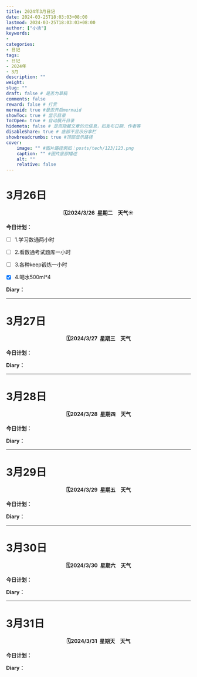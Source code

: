```yaml
---
title: 2024年3月日记
date: 2024-03-25T18:03:03+08:00
lastmod: 2024-03-25T18:03:03+08:00
author: ["小汤"]
keywords: 
- 
categories: 
- 日记
tags: 
- 日记
- 2024年
- 3月
description: ""
weight:
slug: ""
draft: false # 是否为草稿
comments: false
reward: false # 打赏
mermaid: true #是否开启mermaid
showToc: true # 显示目录
TocOpen: true # 自动展开目录
hidemeta: false # 是否隐藏文章的元信息，如发布日期、作者等
disableShare: true # 底部不显示分享栏
showbreadcrumbs: true #顶部显示路径
cover:
    image: "" #图片路径例如：posts/tech/123/123.png
    caption: "" #图片底部描述
    alt: ""
    relative: false
---
```

# 3月26日
<body>
<strong><div align="center">🗓️2024/3/26&ensp;星期二&ensp;&ensp;天气☀️ <!--☀️🌤️🌥️🌦️🌧️🌩️⛈️🌨️--></strong>
</div>
</body>

**今日计划：**

- [ ] 1.学习数通两小时
- [ ] 2.看数通考试题库一小时
- [ ] 3.各种keep锻炼一小时
- [x] 4.喝水500ml*4


**Diary：**
>


----------

# 3月27日
<body>
<strong><div align="center">🗓️2024/3/27&ensp;星期三&ensp;&ensp;天气 <!--☀️🌤️🌥️🌦️🌧️🌩️⛈️🌨️--></strong>
</div>
</body>

**今日计划：**
>

**Diary：**
>


----------

# 3月28日
<body>
<strong><div align="center">🗓️2024/3/28&ensp;星期四&ensp;&ensp;天气 <!--☀️🌤️🌥️🌦️🌧️🌩️⛈️🌨️--></strong>
</div>
</body>

**今日计划：**
>

**Diary：**
>

----------

# 3月29日
<body>
<strong><div align="center">🗓️2024/3/29&ensp;星期五&ensp;&ensp;天气 <!--☀️🌤️🌥️🌦️🌧️🌩️⛈️🌨️--></strong>
</div>
</body>

**今日计划：**
>

**Diary：**
>

----------

# 3月30日
<body>
<strong><div align="center">🗓️2024/3/30&ensp;星期六&ensp;&ensp;天气 <!--☀️🌤️🌥️🌦️🌧️🌩️⛈️🌨️--></strong>
</div>
</body>

**今日计划：**
>

**Diary：**
>

----------

# 3月31日
<body>
<strong><div align="center">🗓️2024/3/31&ensp;星期天&ensp;&ensp;天气 <!--☀️🌤️🌥️🌦️🌧️🌩️⛈️🌨️--></strong>
</div>
</body>

**今日计划：**
>

**Diary：**
>



